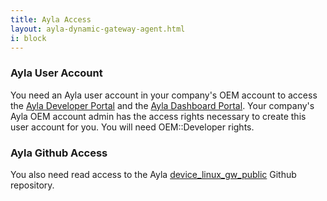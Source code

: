 ```yaml
---
title: Ayla Access
layout: ayla-dynamic-gateway-agent.html
i: block
---
```


### Ayla User Account

You need an Ayla user account in your company's OEM account to access the [Ayla Developer Portal](https://docs.aylanetworks.com/cloud/ayla-developer-portal/) and the [Ayla Dashboard Portal](https://docs.aylanetworks.com/cloud/ayla-dashboard-portal/). Your company's Ayla OEM account admin has the access rights necessary to create this user account for you. You will need OEM::Developer rights.

### Ayla Github Access

You also need read access to the Ayla [device_linux_gw_public](https://github.com/AylaNetworks/device_linux_gw_public) Github repository.

